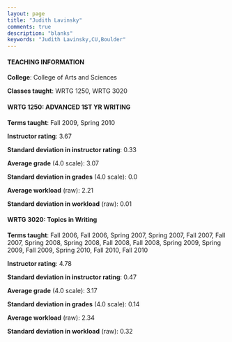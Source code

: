 ```yaml
---
layout: page
title: "Judith Lavinsky" 
comments: true
description: "blanks"
keywords: "Judith Lavinsky,CU,Boulder"
---
```

<head>
<script src="https://ajax.googleapis.com/ajax/libs/jquery/2.1.3/jquery.min.js"></script>
<script src="https://dl.dropboxusercontent.com/s/pc42nxpaw1ea4o9/highcharts.js?dl=0"></script>
<!-- <script src="../assets/js/highcharts.js"></script> -->
<style type="text/css">@font-face {
	font-family: "Bebas Neue";
	src: url(https://www.filehosting.org/file/details/544349/BebasNeue Regular.otf) format("opentype");
	}
	h1.Bebas { 
		font-family: "Bebas Neue", Verdana, Tahoma;
	}
</style>
</head>
	   
#### TEACHING INFORMATION

**College**: College of Arts and Sciences

**Classes taught**: WRTG 1250, WRTG 3020

#### WRTG 1250: ADVANCED 1ST YR WRITING

**Terms taught**: Fall 2009, Spring 2010

**Instructor rating**: 3.67

**Standard deviation in instructor rating**: 0.33

**Average grade** (4.0 scale): 3.07

**Standard deviation in grades** (4.0 scale): 0.0

**Average workload** (raw): 2.21

**Standard deviation in workload** (raw): 0.01

#### WRTG 3020: Topics in Writing

**Terms taught**: Fall 2006, Fall 2006, Spring 2007, Spring 2007, Fall 2007, Fall 2007, Spring 2008, Spring 2008, Fall 2008, Fall 2008, Spring 2009, Spring 2009, Fall 2009, Spring 2010, Fall 2010, Fall 2010

**Instructor rating**: 4.78

**Standard deviation in instructor rating**: 0.47

**Average grade** (4.0 scale): 3.17

**Standard deviation in grades** (4.0 scale): 0.14

**Average workload** (raw): 2.34

**Standard deviation in workload** (raw): 0.32

